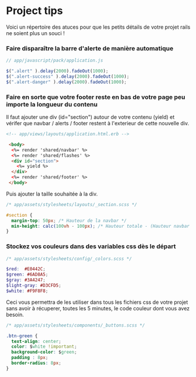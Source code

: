 # Project tips


Voici un répertoire des atuces pour que les petits détails de votre projet rails ne soient plus un souci !


### Faire disparaître la barre d'alerte de manière automatique


```javascript
// app/javascript/pack/application.js

$(".alert" ).delay(2000).fadeOut(1000);
$(".alert-success" ).delay(2000).fadeOut(1000);
$(".alert-danger" ).delay(2000).fadeOut(1000);
```

### Faire en sorte que votre footer reste en bas de votre page peu importe la longueur du contenu

Il faut ajouter une div (id="section") autour de votre contenu (yield) et vérifer que navbar / alerts / footer restent à l'exterieur de cette nouvelle div. 

```html
<!-- app/views/layouts/application.html.erb -->

 <body>
  <%= render 'shared/navbar' %>
  <%= render 'shared/flashes' %>
  <div id="section">
    <%= yield %>
  </div>
  <%= render 'shared/footer' %>
 </body>
```
Puis ajouter la taille souhaitée à la div.
```css
/* app/assets/stylesheets/layouts/_section.scss */

#section {
  margin-top: 50px; /* Hauteur de la navbar */
  min-height: calc(100vh - 100px); /* Hauteur totale - (Hauteur navbar + Hauteur footer) */
}
```

### Stockez vos couleurs dans des variables css dès le départ

```scss
/* app/assets/stylesheets/config/_colors.scss */

$red:  #E0442C;
$green: #6AD8A5;
$gray: #3A4247;
$light-gray: #D3CFD5;
$white: #F9F8F8;
```
Ceci vous permettra de les utiliser dans tous les fichiers css de votre projet sans avoir à récuperer, toutes les 5 minutes, le code couleur dont vous avez besoin.
```css
/* app/assets/stylesheets/components/_buttons.scss */

.btn-green {
  text-align: center;
  color: $white !important;
  background-color: $green;
  padding : 8px;
  border-radius: 8px;
}
```
